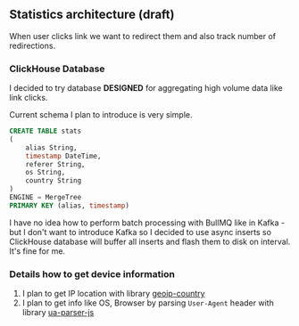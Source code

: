 ## Statistics architecture (draft)
When user clicks link we want to redirect them and also track number of redirections.

### ClickHouse Database
I decided to try database **DESIGNED** for aggregating high volume data like link clicks.

Current schema I plan to introduce is very simple.
```sql
CREATE TABLE stats
(
    alias String,
    timestamp DateTime,
    referer String,
    os String,
    country String
)
ENGINE = MergeTree
PRIMARY KEY (alias, timestamp)
```

 I have no idea how to perform batch processing with BullMQ like in Kafka - but I don't want to introduce Kafka so I decided to use async inserts so ClickHouse database will buffer all inserts and flash them to disk on interval. It's fine for me. 

### Details how to get device information
1. I plan to get IP location with library [geoip-country
](https://www.npmjs.com/package/geoip-country)
2. I plan to get info like OS, Browser by parsing `User-Agent` header with library [ua-parser-js](https://www.npmjs.com/package/ua-parser-js)
